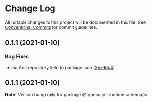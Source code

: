 # Change Log

All notable changes to this project will be documented in this file.
See [Conventional Commits](https://conventionalcommits.org) for commit guidelines.

## 0.1.1 (2021-01-10)


### Bug Fixes

* **is:** Add repository field to package json ([3be96c4](https://github.com/simonlovesyou/typescript-runtime-schema/commit/3be96c456eff536f8b3a07dab855325cba9efb56))





## 0.1.1 (2021-01-10)

**Note:** Version bump only for package @typescript-runtime-schema/is
